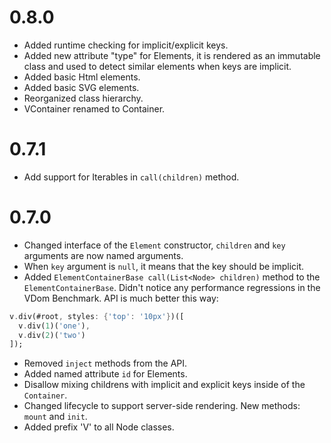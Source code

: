 # 0.8.0

- Added runtime checking for implicit/explicit keys.
- Added new attribute "type" for Elements, it is rendered as an
  immutable class and used to detect similar elements when keys are
  implicit.
- Added basic Html elements.
- Added basic SVG elements.
- Reorganized class hierarchy.
- VContainer renamed to Container.

# 0.7.1

- Add support for Iterables in `call(children)` method.

# 0.7.0

- Changed interface of the `Element` constructor, `children` and `key`
  arguments are now named arguments.
- When `key` argument is `null`, it means that the key should be
  implicit.
- Added `ElementContainerBase call(List<Node> children)` method to the
  `ElementContainerBase`. Didn't notice any performance regressions in
  the VDom Benchmark. API is much better this way:

```dart
v.div(#root, styles: {'top': '10px'})([
  v.div(1)('one'),
  v.div(2)('two')
]);
```

- Removed `inject` methods from the API.
- Added named attribute `id` for Elements.
- Disallow mixing childrens with implicit and explicit keys inside of the
  `Container`.
- Changed lifecycle to support server-side rendering. New methods:
  `mount` and `init`.
- Added prefix 'V' to all Node classes.
